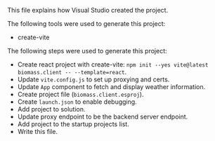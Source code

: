 This file explains how Visual Studio created the project.

The following tools were used to generate this project:
- create-vite

The following steps were used to generate this project:
- Create react project with create-vite: `npm init --yes vite@latest biomass.client -- --template=react`.
- Update `vite.config.js` to set up proxying and certs.
- Update `App` component to fetch and display weather information.
- Create project file (`biomass.client.esproj`).
- Create `launch.json` to enable debugging.
- Add project to solution.
- Update proxy endpoint to be the backend server endpoint.
- Add project to the startup projects list.
- Write this file.
